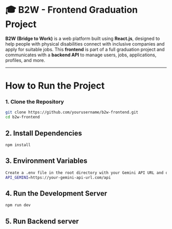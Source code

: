 # 🎓 B2W - Frontend Graduation Project

**B2W (Bridge to Work)** is a web platform built using **React.js**, designed to help people with physical disabilities connect with inclusive companies and apply for suitable jobs.
This **frontend** is part of a full graduation project and communicates with a **backend API** to manage users, jobs, applications, profiles, and more.

---

# How to Run the Project

### 1. Clone the Repository
```bash
git clone https://github.com/yourusername/b2w-frontend.git
cd b2w-frontend
```

## 2. Install Dependencies
```bash
npm install
```

## 3. Environment Variables
```bash
Create a .env file in the root directory with your Gemini API URL and other environment variables:
API_GEMINI=https://your-gemini-api-url.com/api
```

## 4. Run the Development Server
```bash
npm run dev
```

## 5. Run Backend server
